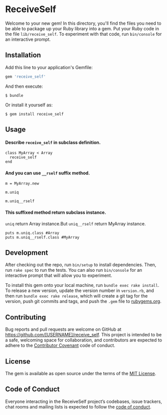 # ReceiveSelf

Welcome to your new gem! In this directory, you'll find the files you need to be able to package up your Ruby library into a gem. Put your Ruby code in the file `lib/receive_self`. To experiment with that code, run `bin/console` for an interactive prompt.


## Installation

Add this line to your application's Gemfile:

```ruby
gem 'receive_self'
```

And then execute:

    $ bundle

Or install it yourself as:

    $ gem install receive_self

## Usage

#### Describe `receive_self` in subclass definition.

```
class MyArray < Array
  receive_self
end
```

#### And you can use `__rself` suffix method.

```
m = MyArray.new

m.uniq

m.uniq__rself

```

#### This suffixed method return subclass instance.

`uniq` return Array instance.But `uniq__rself` return MyArray instance.

```
puts m.uniq.class #Array
puts m.uniq__rself.class #MyArray

```

## Development

After checking out the repo, run `bin/setup` to install dependencies. Then, run `rake spec` to run the tests. You can also run `bin/console` for an interactive prompt that will allow you to experiment.

To install this gem onto your local machine, run `bundle exec rake install`. To release a new version, update the version number in `version.rb`, and then run `bundle exec rake release`, which will create a git tag for the version, push git commits and tags, and push the `.gem` file to [rubygems.org](https://rubygems.org).

## Contributing

Bug reports and pull requests are welcome on GitHub at https://github.com/[USERNAME]/receive_self. This project is intended to be a safe, welcoming space for collaboration, and contributors are expected to adhere to the [Contributor Covenant](http://contributor-covenant.org) code of conduct.

## License

The gem is available as open source under the terms of the [MIT License](https://opensource.org/licenses/MIT).

## Code of Conduct

Everyone interacting in the ReceiveSelf project’s codebases, issue trackers, chat rooms and mailing lists is expected to follow the [code of conduct](https://github.com/[USERNAME]/receive_self/blob/master/CODE_OF_CONDUCT.md).
